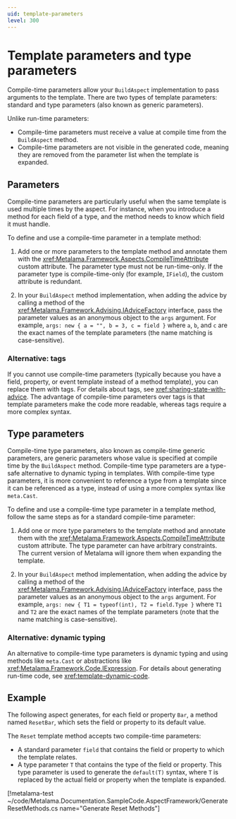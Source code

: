 ```yaml
---
uid: template-parameters
level: 300
---
```


# Template parameters and type parameters

Compile-time parameters allow your `BuildAspect` implementation to pass arguments to the template. There are two types of template parameters: standard and type parameters (also known as generic parameters).

Unlike run-time parameters:

* Compile-time parameters must receive a value at compile time from the `BuildAspect` method.
* Compile-time parameters are not visible in the generated code, meaning they are removed from the parameter list when the template is expanded.

## Parameters

Compile-time parameters are particularly useful when the same template is used multiple times by the aspect. For instance, when you introduce a method for each field of a type, and the method needs to know which field it must handle.

To define and use a compile-time parameter in a template method:

1. Add one or more parameters to the template method and annotate them with the <xref:Metalama.Framework.Aspects.CompileTimeAttribute> custom attribute. The parameter type must not be run-time-only. If the parameter type is compile-time-only (for example, `IField`), the custom attribute is redundant.

2. In your `BuildAspect` method implementation, when adding the advice by calling a method of the <xref:Metalama.Framework.Advising.IAdviceFactory> interface, pass the parameter values as an anonymous object to the `args` argument. For example, `args: new { a = "", b = 3, c = field }` where `a`, `b`, and `c` are the exact names of the template parameters (the name matching is case-sensitive).

### Alternative: tags

If you cannot use compile-time parameters (typically because you have a field, property, or event template instead of a method template), you can replace them with tags. For details about tags, see <xref:sharing-state-with-advice>. The advantage of compile-time parameters over tags is that template parameters make the code more readable, whereas tags require a more complex syntax.

## Type parameters

Compile-time type parameters, also known as compile-time generic parameters, are generic parameters whose value is specified at compile time by the `BuildAspect` method. Compile-time type parameters are a type-safe alternative to dynamic typing in templates. With compile-time type parameters, it is more convenient to reference a type from a template since it can be referenced as a type, instead of using a more complex syntax like `meta.Cast`.

To define and use a compile-time type parameter in a template method, follow the same steps as for a standard compile-time parameter:

1. Add one or more type parameters to the template method and annotate them with the <xref:Metalama.Framework.Aspects.CompileTimeAttribute> custom attribute. The type parameter can have arbitrary constraints. The current version of Metalama will ignore them when expanding the template.

2. In your `BuildAspect` method implementation, when adding the advice by calling a method of the <xref:Metalama.Framework.Advising.IAdviceFactory> interface, pass the parameter values as an anonymous object to the `args` argument. For example, `args: new { T1 = typeof(int), T2 = field.Type }` where `T1` and `T2` are the exact names of the template parameters (note that the name matching is case-sensitive).

### Alternative: dynamic typing

An alternative to compile-time type parameters is dynamic typing and using methods like `meta.Cast` or abstractions like <xref:Metalama.Framework.Code.IExpression>. For details about generating run-time code, see <xref:template-dynamic-code>.

## Example

The following aspect generates, for each field or property `Bar`, a method named `ResetBar`, which sets the field or property to its default value.

The `Reset` template method accepts two compile-time parameters:

* A standard parameter `field` that contains the field or property to which the template relates.
* A type parameter `T` that contains the type of the field or property. This type parameter is used to generate the `default(T)` syntax, where `T` is replaced by the actual field or property when the template is expanded.

[!metalama-test ~/code/Metalama.Documentation.SampleCode.AspectFramework/GenerateResetMethods.cs name="Generate Reset Methods"]
